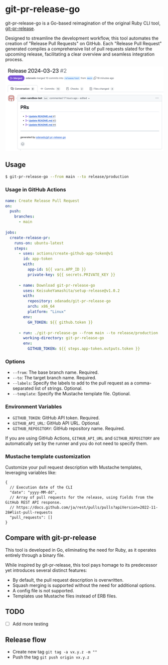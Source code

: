 # git-pr-release-go

git-pr-release-go is a Go-based reimagination of the original Ruby CLI tool, [git-pr-release](https://github.com/x-motemen/git-pr-release).

Designed to streamline the development workflow, this tool automates the creation of "Release Pull Requests" on GitHub. Each "Release Pull Request" generated compiles a comprehensive list of pull requests slated for the upcoming release, facilitating a clear overview and seamless integration process.


![](./images/screenshot.png)

## Usage

```bash
$ git-pr-release-go --from main --to release/production
```

### Usage in GitHub Actions

```yaml
name: Create Release Pull Request
on:
  push:
    branches:
      - main

jobs:
  create-release-pr:
    runs-on: ubuntu-latest
    steps:
      - uses: actions/create-github-app-token@v1
        id: app-token
        with:
          app-id: ${{ vars.APP_ID }}
          private-key: ${{ secrets.PRIVATE_KEY }}

      - name: Download git-pr-release-go
        uses: KeisukeYamashita/setup-release@v1.0.2
        with:
          repository: odanado/git-pr-release-go
          arch: x86_64
          platform: "Linux"
        env:
          GH_TOKEN: ${{ github.token }}

      - run: ./git-pr-release-go --from main --to release/production
        working-directory: git-pr-release-go
        env:
          GITHUB_TOKEN: ${{ steps.app-token.outputs.token }}
```

### Options

- `--from`: The base branch name. Required.
- `--to`: The target branch name. Required.
- `--labels`: Specify the labels to add to the pull request as a comma-separated list of strings. Optional.
- `--template`: Specify the Mustache template file. Optional.

### Environment Variables

- `GITHUB_TOKEN`: GitHub API token. Required.
- `GITHUB_API_URL`: GitHub API URL. Optional.
- `GITHUB_REPOSITORY`: GitHub repository name. Required.

If you are using GitHub Actions, `GITHUB_API_URL` and `GITHUB_REPOSITORY` are automatically set by the runner and you do not need to specify them.

### Mustache template customization
Customize your pull request description with Mustache templates, leveraging variables like:

```json5
{
  // Execution date of the CLI
  "date": "yyyy-MM-dd",
  // Array of pull requests for the release, using fields from the GitHub REST API response.
  // https://docs.github.com/ja/rest/pulls/pulls?apiVersion=2022-11-28#list-pull-requests
  "pull_requests": []
}
```

## Compare with git-pr-release

This tool is developed in Go, eliminating the need for Ruby, as it operates entirely through a binary file.

While inspired by git-pr-release, this tool pays homage to its predecessor yet introduces several distinct features:

- By default, the pull request description is overwritten.
- Squash merging is supported without the need for additional options.
- A config file is not supported.
- Templates use Mustache files instead of ERB files.

## TODO
- [ ] Add more testing

## Release flow

- Create new tag `git tag -a vx.y.z -m ""`
- Push the tag `git push origin vx.y.z`
